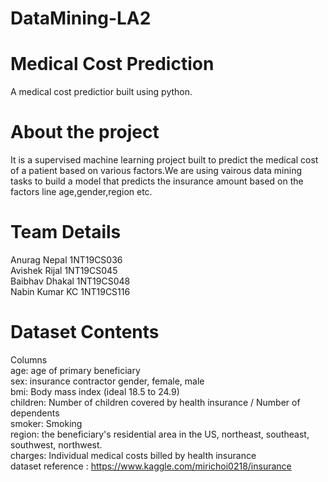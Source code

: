 # DataMining-LA2
# Medical Cost Prediction
A medical cost predictior built using python. 
# About the project
It is a supervised machine learning project built to predict the medical cost of a patient based on various factors.We are using vairous data mining tasks to build a model that predicts the insurance amount based on the factors line age,gender,region etc.
# Team Details
Anurag Nepal 1NT19CS036 </br>
Avishek Rijal 1NT19CS045 </br>
Baibhav Dhakal 1NT19CS048 </br>
Nabin Kumar KC 1NT19CS116 </br>
# Dataset Contents
Columns </br>
age: age of primary beneficiary </br>
sex: insurance contractor gender, female, male  </br>
bmi: Body mass index (ideal 18.5 to 24.9)</br>
children: Number of children covered by health insurance / Number of dependents </br>
smoker: Smoking </br>
region: the beneficiary's residential area in the US, northeast, southeast, southwest, northwest. </br>
charges: Individual medical costs billed by health insurance </br>
dataset reference : https://www.kaggle.com/mirichoi0218/insurance </br>
